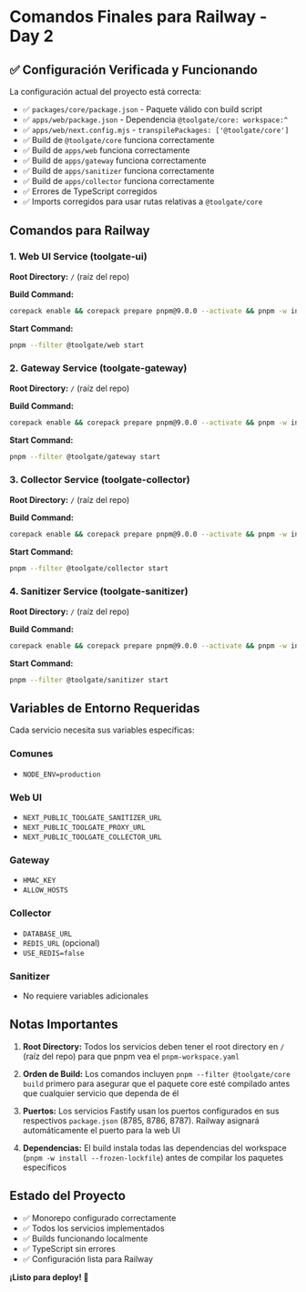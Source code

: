 # Comandos Finales para Railway - Day 2

## ✅ Configuración Verificada y Funcionando

La configuración actual del proyecto está correcta:

- ✅ `packages/core/package.json` - Paquete válido con build script
- ✅ `apps/web/package.json` - Dependencia `@toolgate/core: workspace:^` 
- ✅ `apps/web/next.config.mjs` - `transpilePackages: ['@toolgate/core']`
- ✅ Build de `@toolgate/core` funciona correctamente
- ✅ Build de `apps/web` funciona correctamente
- ✅ Build de `apps/gateway` funciona correctamente
- ✅ Build de `apps/sanitizer` funciona correctamente
- ✅ Build de `apps/collector` funciona correctamente
- ✅ Errores de TypeScript corregidos
- ✅ Imports corregidos para usar rutas relativas a `@toolgate/core`

## Comandos para Railway

### 1. Web UI Service (toolgate-ui)
**Root Directory:** `/` (raíz del repo)

**Build Command:**
```bash
corepack enable && corepack prepare pnpm@9.0.0 --activate && pnpm -w install --frozen-lockfile && pnpm --filter @toolgate/core build && pnpm --filter @toolgate/web build
```

**Start Command:**
```bash
pnpm --filter @toolgate/web start
```

### 2. Gateway Service (toolgate-gateway)
**Root Directory:** `/` (raíz del repo)

**Build Command:**
```bash
corepack enable && corepack prepare pnpm@9.0.0 --activate && pnpm -w install --frozen-lockfile && pnpm --filter @toolgate/core build && pnpm --filter @toolgate/gateway build
```

**Start Command:**
```bash
pnpm --filter @toolgate/gateway start
```

### 3. Collector Service (toolgate-collector)
**Root Directory:** `/` (raíz del repo)

**Build Command:**
```bash
corepack enable && corepack prepare pnpm@9.0.0 --activate && pnpm -w install --frozen-lockfile && pnpm --filter @toolgate/core build && pnpm --filter @toolgate/collector build
```

**Start Command:**
```bash
pnpm --filter @toolgate/collector start
```

### 4. Sanitizer Service (toolgate-sanitizer)
**Root Directory:** `/` (raíz del repo)

**Build Command:**
```bash
corepack enable && corepack prepare pnpm@9.0.0 --activate && pnpm -w install --frozen-lockfile && pnpm --filter @toolgate/core build && pnpm --filter @toolgate/sanitizer build
```

**Start Command:**
```bash
pnpm --filter @toolgate/sanitizer start
```

## Variables de Entorno Requeridas

Cada servicio necesita sus variables específicas:

### Comunes
- `NODE_ENV=production`

### Web UI
- `NEXT_PUBLIC_TOOLGATE_SANITIZER_URL`
- `NEXT_PUBLIC_TOOLGATE_PROXY_URL` 
- `NEXT_PUBLIC_TOOLGATE_COLLECTOR_URL`

### Gateway
- `HMAC_KEY`
- `ALLOW_HOSTS`

### Collector
- `DATABASE_URL`
- `REDIS_URL` (opcional)
- `USE_REDIS=false`

### Sanitizer
- No requiere variables adicionales

## Notas Importantes

1. **Root Directory:** Todos los servicios deben tener el root directory en `/` (raíz del repo) para que pnpm vea el `pnpm-workspace.yaml`

2. **Orden de Build:** Los comandos incluyen `pnpm --filter @toolgate/core build` primero para asegurar que el paquete core esté compilado antes que cualquier servicio que dependa de él

3. **Puertos:** Los servicios Fastify usan los puertos configurados en sus respectivos `package.json` (8785, 8786, 8787). Railway asignará automáticamente el puerto para la web UI

4. **Dependencias:** El build instala todas las dependencias del workspace (`pnpm -w install --frozen-lockfile`) antes de compilar los paquetes específicos

## Estado del Proyecto

- ✅ Monorepo configurado correctamente
- ✅ Todos los servicios implementados
- ✅ Builds funcionando localmente
- ✅ TypeScript sin errores
- ✅ Configuración lista para Railway

**¡Listo para deploy! 🚀**